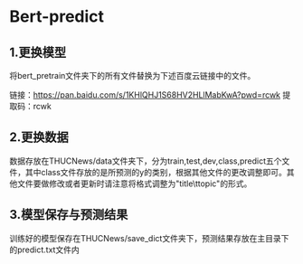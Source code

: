 # Bert-predict

## 1.更换模型
将bert_pretrain文件夹下的所有文件替换为下述百度云链接中的文件。


链接：https://pan.baidu.com/s/1KHlQHJ1S68HV2HLlMabKwA?pwd=rcwk 
提取码：rcwk

## 2.更换数据
数据存放在THUCNews/data文件夹下，分为train,test,dev,class,predict五个文件，其中class文件存放的是所预测的y的类别，根据其他文件的更改调整即可。其他文件要做修改或者更新时请注意将格式调整为"title\ttopic"的形式。

## 3.模型保存与预测结果
训练好的模型保存在THUCNews/save_dict文件夹下，预测结果存放在主目录下的predict.txt文件内
